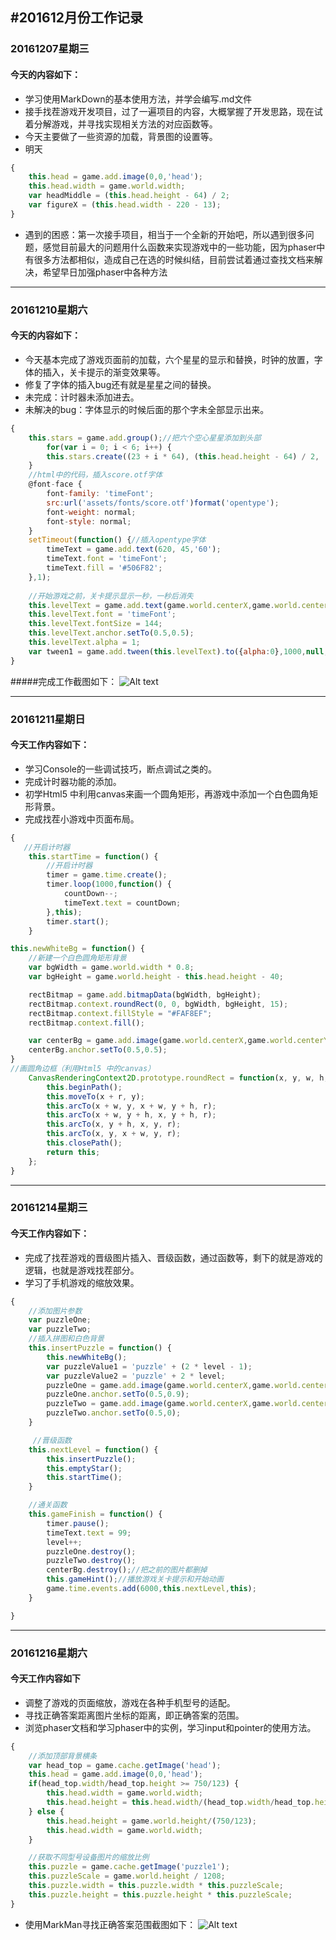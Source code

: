 #201612月份工作记录
---
### 20161207星期三 ###
#### 今天的内容如下： ####
- 学习使用MarkDown的基本使用方法，并学会编写.md文件
- 接手找茬游戏开发项目，过了一遍项目的内容，大概掌握了开发思路，现在试着分解游戏，并寻找实现相关方法的对应函数等。
- 今天主要做了一些资源的加载，背景图的设置等。
- 明天
```javascript
{
	this.head = game.add.image(0,0,'head');
    this.head.width = game.world.width;
    var headMiddle = (this.head.height - 64) / 2;
    var figureX = (this.head.width - 220 - 13);
}
```
- 遇到的困惑：第一次接手项目，相当于一个全新的开始吧，所以遇到很多问题，感觉目前最大的问题用什么函数来实现游戏中的一些功能，因为phaser中有很多方法都相似，造成自己在选的时候纠结，目前尝试着通过查找文档来解决，希望早日加强phaser中各种方法

---
### 20161210星期六 ###
#### 今天的内容如下： ####
- 今天基本完成了游戏页面前的加载，六个星星的显示和替换，时钟的放置，字体的插入，关卡提示的渐变效果等。
- 修复了字体的插入bug还有就是星星之间的替换。
- 未完成：计时器未添加进去。
- 未解决的bug：字体显示的时候后面的那个字未全部显示出来。
```javascript
{
	this.stars = game.add.group();//把六个空心星星添加到头部
	    for(var i = 0; i < 6; i++) {
        this.stars.create((23 + i * 64), (this.head.height - 64) / 2, 'star1');
    }
    //html中的代码，插入score.otf字体
	@font-face {
		font-family: 'timeFont';
		src:url('assets/fonts/score.otf')format('opentype');
		font-weight: normal;
		font-style: normal;
	}
	setTimeout(function() {//插入opentype字体
        timeText = game.add.text(620, 45,'60');
        timeText.font = 'timeFont';
        timeText.fill = '#506F82';
    },1);
    
	//开始游戏之前，关卡提示显示一秒，一秒后消失
	this.levelText = game.add.text(game.world.centerX,game.world.centerY,level + '/' + allLevel);
	this.levelText.font = 'timeFont';
    this.levelText.fontSize = 144; 
    this.levelText.anchor.setTo(0.5,0.5);
    this.levelText.alpha = 1;
    var tween1 = game.add.tween(this.levelText).to({alpha:0},1000,null,true,1000,0,false);
}
```
#####完成工作截图如下：
 ![Alt text](1481364463803.png)

---
### 20161211星期日 ###
#### 今天工作内容如下： ####
- 学习Console的一些调试技巧，断点调试之类的。
- 完成计时器功能的添加。
- 初学Html5 中利用canvas来画一个圆角矩形，再游戏中添加一个白色圆角矩形背景。
- 完成找茬小游戏中页面布局。
```javascript 
{
   //开启计时器
    this.startTime = function() {
        //开启计时器
        timer = game.time.create();
        timer.loop(1000,function() {
            countDown--;
            timeText.text = countDown;
        },this);
        timer.start();
    }

this.newWhiteBg = function() {
    //新建一个白色圆角矩形背景
    var bgWidth = game.world.width * 0.8;
    var bgHeight = game.world.height - this.head.height - 40;

    rectBitmap = game.add.bitmapData(bgWidth, bgHeight);
    rectBitmap.context.roundRect(0, 0, bgWidth, bgHeight, 15);
    rectBitmap.context.fillStyle = "#FAF8EF";
    rectBitmap.context.fill();

    var centerBg = game.add.image(game.world.centerX,game.world.centerY + this.head.height / 2,rectBitmap);
    centerBg.anchor.setTo(0.5,0.5);
}	
//画圆角边框（利用Html5 中的canvas）
    CanvasRenderingContext2D.prototype.roundRect = function(x, y, w, h, r) {
        this.beginPath();
        this.moveTo(x + r, y);
        this.arcTo(x + w, y, x + w, y + h, r);
        this.arcTo(x + w, y + h, x, y + h, r);
        this.arcTo(x, y + h, x, y, r);
        this.arcTo(x, y, x + w, y, r);
        this.closePath();
        return this;
    }; 
}
```

---
### 20161214星期三 ###
#### 今天工作内容如下： ####
- 完成了找茬游戏的晋级图片插入、晋级函数，通过函数等，剩下的就是游戏的逻辑，也就是游戏找茬部分。
- 学习了手机游戏的缩放效果。
```javascript
{
    //添加图片参数
    var puzzleOne;
    var puzzleTwo;
    //插入拼图和白色背景
    this.insertPuzzle = function() {                
        this.newWhiteBg();
        var puzzleValue1 = 'puzzle' + (2 * level - 1);
        var puzzleValue2 = 'puzzle' + 2 * level;
        puzzleOne = game.add.image(game.world.centerX,game.world.centerY ,puzzleValue1);
        puzzleOne.anchor.setTo(0.5,0.9);
        puzzleTwo = game.add.image(game.world.centerX,game.world.centerY + 70,puzzleValue2);
        puzzleTwo.anchor.setTo(0.5,0);
    }

	 //晋级函数
    this.nextLevel = function() {
        this.insertPuzzle();
        this.emptyStar();
        this.startTime();
    }

    //通关函数
    this.gameFinish = function() {
        timer.pause();
        timeText.text = 99;
        level++;
        puzzleOne.destroy();
        puzzleTwo.destroy();
        centerBg.destroy();//把之前的图片都删掉
        this.gameHint();//播放游戏关卡提示和开始动画
        game.time.events.add(6000,this.nextLevel,this);
    }

}
```

---
### 20161216星期六 ###
#### 今天工作内容如下 ####
- 调整了游戏的页面缩放，游戏在各种手机型号的适配。
- 寻找正确答案距离图片坐标的距离，即正确答案的范围。
- 浏览phaser文档和学习phaser中的实例，学习input和pointer的使用方法。
```javascript
{
	//添加顶部背景横条
    var head_top = game.cache.getImage('head');
    this.head = game.add.image(0,0,'head');
    if(head_top.width/head_top.height >= 750/123) {
        this.head.width = game.world.width;
        this.head.height = this.head.width/(head_top.width/head_top.height);
    } else {
        this.head.height = game.world.height/(750/123);
        this.head.width = game.world.width;
    }

	//获取不同型号设备图片的缩放比例
    this.puzzle = game.cache.getImage('puzzle1');
    this.puzzleScale = game.world.height / 1208;
    this.puzzle.width = this.puzzle.width * this.puzzleScale;
    this.puzzle.height = this.puzzle.height * this.puzzleScale;
}
```
- 使用MarkMan寻找正确答案范围截图如下：
 ![Alt text](picture10_spec.png)
